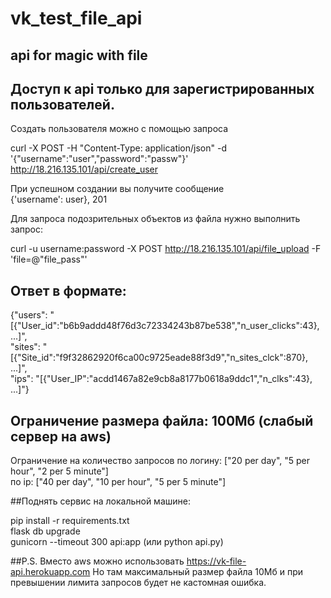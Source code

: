 # vk_test_file_api
## api for magic with file

## Доступ к api только для зарегистрированных пользователей.
Создать пользователя можно с помощью запроса

curl -X POST -H "Content-Type: application/json" -d '{"username":"user","password":"passw"}' http://18.216.135.101/api/create_user

При успешном создании вы получите сообщение\
{'username': user}, 201


Для запроса подозрительных объектов из файла нужно выполнить запрос:

curl -u username:password -X POST http://18.216.135.101/api/file_upload -F 'file=@"file_pass"'

## Ответ в формате:

{"users": "[{\"User_id\":\"b6b9addd48f76d3c72334243b87be538\",\"n_user_clicks\":43}, ...]",\
 "sites": "[{\"Site_id\":\"f9f32862920f6ca00c9725eade88f3d9\",\"n_sites_clck\":870}, ...]",\
 "ips": "[{\"User_IP\":\"acdd1467a82e9cb8a8177b0618a9ddc1\",\"n_clks\":43}, ...]"}

## Ограничение размера файла: 100Мб (слабый сервер на aws)
Ограничение на количество запросов по логину: ["20 per day", "5 per hour", "2 per 5 minute"]\
по ip: ["40 per day", "10 per hour", "5 per 5 minute"]

##Поднять сервис на локальной машине:

pip install -r requirements.txt\
flask db upgrade\
gunicorn --timeout 300 api:app (или python api.py)

##P.S.
Вместо aws можно использовать https://vk-file-api.herokuapp.com
Но там максимальный размер файла 10Мб и при превышении лимита запросов будет не кастомная ошибка.
